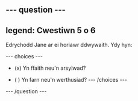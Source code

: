 --- question ---
---
legend: Cwestiwn 5 o 6
---

Edrychodd Jane ar ei horiawr ddwywaith. Ydy hyn:

--- choices ---
- (x) Yn ffaith neu'n arsylwad?

- ( ) Yn farn neu'n werthusiad? --- /choices ---

--- /question ---
